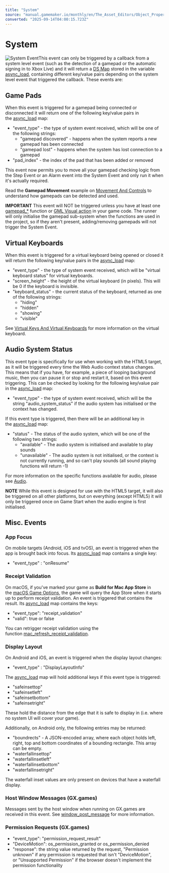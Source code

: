 ```yaml
---
title: "System"
source: "manual.gamemaker.io/monthly/en/The_Asset_Editors/Object_Properties/Async_Events/System.htm"
converted: "2025-09-14T04:00:15.723Z"
---
```


# System

![System Event](../../../assets/Images/Asset_Editors/Async_System.png)This event can only be triggered by a callback from a system level event (such as the detection of a gamepad or the automatic signing in to Xbox Live) and it will return a [DS Map](../../../GameMaker_Language/GML_Reference/Data_Structures/DS_Maps/ds_map_create.md) stored in the variable [async\_load](../../../GameMaker_Language/GML_Overview/Variables/Builtin_Global_Variables/async_load.md), containing different key/value pairs depending on the system level event that triggered the callback. These events are:

## Game Pads

When this event is triggered for a gamepad being connected or disconnected it will return one of the following key/value pairs in the [async\_load](../../../GameMaker_Language/GML_Overview/Variables/Builtin_Global_Variables/async_load.md) map:

-   "event\_type" - the type of system event received, which will be one of the following strings:
    -   "gamepad discovered" - happens when the system reports a new gamepad has been connected
    -   "gamepad lost" - happens when the system has lost connection to a gamepad
-   "pad\_index" - the index of the pad that has been added or removed

This event now permits you to move all your gamepad checking logic from the Step Event or an Alarm event into the System Event and only run it when it's actually required.

Read the **Gamepad Movement** example on [Movement And Controls](../../../Quick_Start_Guide/Movement_And_Controls.md) to understand how gamepads can be detected and used.

**IMPORTANT** This event will NOT be triggered unless you have at least one [gamepad\_\*](../../../GameMaker_Language/GML_Reference/Game_Input/GamePad_Input/Gamepad_Input.md) function or [GML Visual action](../../../Drag_And_Drop/Drag_And_Drop_Reference/Gamepad/Gamepad_Actions.md) in your game code. The runner will only initialise the gamepad sub-system when the functions are used in the project, so if they aren't present, adding/removing gamepads will not trigger the System Event.

## Virtual Keyboards

When this event is triggered for a virtual keyboard being opened or closed it will return the following key/value pairs in the [async\_load](../../../GameMaker_Language/GML_Overview/Variables/Builtin_Global_Variables/async_load.md) map:

-   "event\_type" - the type of system event received, which will be "virtual keyboard status" for virtual keyboards.
-   "screen\_height" - the height of the virtual keyboard (in pixels). This will be 0 if the keyboard is invisible.
-   "keyboard\_status" - the current status of the keyboard, returned as one of the following strings:
    -   "hiding"
    -   "hidden"
    -   "showing"
    -   "visible"

See [Virtual Keys And Virtual Keyboards](../../../GameMaker_Language/GML_Reference/Game_Input/Virtual_Keys_And_Keyboards/Virtual_Keys_And_Keyboards.md) for more information on the virtual keyboard.

## Audio System Status

This event type is specifically for use when working with the HTML5 target, as it will be triggered every time the Web Audio context status changes. This means that if you have, for example, a piece of looping background music, then you can pause it or stop and restart it, based on this event triggering. This can be checked by looking for the following key/value pair in the [async\_load](../../../GameMaker_Language/GML_Overview/Variables/Builtin_Global_Variables/async_load.md) map:

-   "event\_type" - the type of system event received, which will be the string "audio\_system\_status" if the audio system has initialised or the context has changed.

If this event type is triggered, then there will be an additional key in the [async\_load](../../../GameMaker_Language/GML_Overview/Variables/Builtin_Global_Variables/async_load.md) map:

-   "status" - The status of the audio system, which will be one of the following two strings:
    -   "available" - The audio system is initialised and available to play sounds
    -   "unavailable" - The audio system is not initialised, or the context is not currently running, and so can't play sounds (all sound playing functions will return \-1)

For more information on the specific functions available for audio, please see [Audio](../../../GameMaker_Language/GML_Reference/Asset_Management/Audio/Audio.md).

**NOTE** While this event is designed for use with the HTML5 target, it will also be triggered on all other platforms, but on everything (except HTML5) it will only be triggered once on Game Start when the audio engine is first initialised.

## Misc. Events

### App Focus

On mobile targets (Android, iOS and tvOS), an event is triggered when the app is brought back into focus. Its [async\_load](../../../GameMaker_Language/GML_Overview/Variables/Builtin_Global_Variables/async_load.md) map contains a single key:

-   "event\_type" : "onResume"

### Receipt Validation

On macOS, if you've marked your game as **Build for Mac App Store** in the [macOS Game Options](../../../Settings/Game_Options/macOS.md), the game will query the App Store when it starts up to perform receipt validation. An event is triggered that contains the result. Its [async\_load](../../../GameMaker_Language/GML_Overview/Variables/Builtin_Global_Variables/async_load.md) map contains the keys:

-   "event\_type": "receipt\_validation"
-   "valid": true or false

You can retrigger receipt validation using the function [mac\_refresh\_receipt\_validation](../../../../../../GameMaker_Language/GML_Reference/In_App_Purchases/mac_refresh_receipt_validation.md).

### Display Layout

On Android and iOS, an event is triggered when the display layout changes:

-   "event\_type" : "DisplayLayoutInfo"

The [async\_load](../../../GameMaker_Language/GML_Overview/Variables/Builtin_Global_Variables/async_load.md) map will hold additional keys if this event type is triggered:

-   "safeinsettop"
-   "safeinsetleft"
-   "safeinsetbottom"
-   "safeinsetright"

These hold the distance from the edge that it is safe to display in (i.e. where no system UI will cover your game).

Additionally, on Android only, the following entries may be returned:

-   "boundrects" - A JSON-encoded array, where each object holds left, right, top and bottom coordinates of a bounding rectangle. This array can be empty.
-   "waterfallinsettop"
-   "waterfallinsetleft"
-   "waterfallinsetbottom"
-   "waterfallinsetright"

The waterfall inset values are only present on devices that have a waterfall display.

### Host Window Messages (GX.games)

Messages sent by the host window when running on GX.games are received in this event. See [window\_post\_message](../../../GameMaker_Language/GML_Reference/Cameras_And_Display/The_Game_Window/window_post_message.md) for more information.

### Permission Requests (GX.games)

-   "event\_type": "permission\_request\_result"
-   "DeviceMotion": os\_permission\_granted or os\_permission\_denied
-   "response": the string value returned by the request, "Permission unknown" if any permission is requested that isn't "DeviceMotion", or "Unsupported Permission" if the browser doesn't implement the permission functionality
